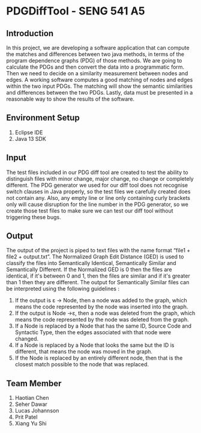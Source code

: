 # PDGDiffTool - SENG 541 A5

## Introduction
In this project, we are developing a software application that can compute the matches and differences between two java methods, in terms of the program dependence graphs (PDG) of those methods. We are going to calculate the PDGs and then convert the data into a programmatic form. Then we need to decide on a similarity measurement between nodes and edges. A working software computes a good matching of nodes and edges within the two input PDGs. The matching will show the semantic similarities and differences between the two PDGs. Lastly, data must be presented in a reasonable way to show the results of the software. 

## Environment Setup
1. Eclipse IDE
2. Java 13 SDK

## Input
The test files included in our PDG diff tool are created to test the ability to distinguish files with minor change, major change, no change or completely different. The PDG generator we used for our diff tool does not recognise switch clauses in Java properly, so the test files we carefully created does not contain any. Also, any empty line or line only containing curly brackets only will cause disruption for the line number in the PDG generator, so we create those test files to make sure we can test our diff tool without triggering these bugs.


## Output
The output of the project is piped to text files with the name format “file1 + file2 + output.txt”.
The Normalized Graph Edit Distance (GED) is used to classify the files into Semantically Identical, Semantically Similar and Semantically Different. If the Normalized GED is 0 then the files are identical, if it's between 0 and 1, then the files are similar and if it's greater than 1 then they are different.
The output for Semantically Similar files can be interpreted using the following guidelines :
1. If the output is ε -> Node, then a node was added to the graph, which means the code represented by the node was inserted into the graph.
2. If the output is Node ->ε, then a node was deleted from the graph, which means the code represented by the node was deleted from the graph.
3. If a Node is replaced by a Node that has the same ID, Source Code and Syntactic Type, then the edges associated with that node were changed. 
4. If a Node is replaced by a Node that looks the same but the ID is different, that means the node was moved in the graph.
5. If the Node is replaced by an entirely different node, then that is the closest match possible to the node that was replaced. 


## Team Member
1. Haotian Chen
2. Seher Dawar
3. Lucas Johannson
4. Prit Patel
5. Xiang Yu Shi


